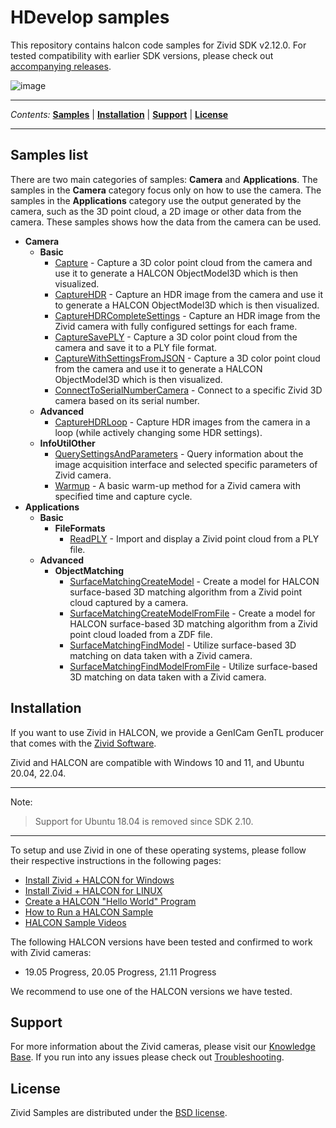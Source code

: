 # HDevelop samples

This repository contains halcon code samples for Zivid SDK v2.12.0. For
tested compatibility with earlier SDK versions, please check out
[accompanying
releases](https://github.com/zivid/zivid-halcon-samples/tree/master/../../releases).

![image](https://www.zivid.com/hubfs/softwarefiles/images/zivid-generic-github-header.png)



---

*Contents:*
[**Samples**](#Samples-list) |
[**Installation**](#Installation) |
[**Support**](#Support) |
[**License**](#License)

---



## Samples list

There are two main categories of samples: **Camera** and
**Applications**. The samples in the **Camera** category focus only on
how to use the camera. The samples in the **Applications** category use
the output generated by the camera, such as the 3D point cloud, a 2D
image or other data from the camera. These samples shows how the data
from the camera can be used.

  - **Camera**
      - **Basic**
          - [Capture](https://github.com/zivid/zivid-halcon-samples/tree/master/source/Camera/Basic/Capture.hdev) - Capture a 3D color point cloud from the camera and use it
            to generate a HALCON ObjectModel3D which is then visualized.
          - [CaptureHDR](https://github.com/zivid/zivid-halcon-samples/tree/master/source/Camera/Basic/CaptureHDR.hdev) - Capture an HDR image from the camera and use it to
            generate a HALCON ObjectModel3D which is then visualized.
          - [CaptureHDRCompleteSettings](https://github.com/zivid/zivid-halcon-samples/tree/master/source/Camera/Basic/CaptureHDRCompleteSettings.hdev) - Capture an HDR image from the Zivid camera with fully
            configured settings for each frame.
          - [CaptureSavePLY](https://github.com/zivid/zivid-halcon-samples/tree/master/source/Camera/Basic/CaptureSavePLY.hdev) - Capture a 3D color point cloud from the camera and save it
            to a PLY file format.
          - [CaptureWithSettingsFromJSON](https://github.com/zivid/zivid-halcon-samples/tree/master/source/Camera/Basic/CaptureWithSettingsFromJSON.hdev) - Capture a 3D color point cloud from the camera and use it
            to generate a HALCON ObjectModel3D which is then visualized.
          - [ConnectToSerialNumberCamera](https://github.com/zivid/zivid-halcon-samples/tree/master/source/Camera/Basic/ConnectToSerialNumberCamera.hdev) - Connect to a specific Zivid 3D camera based on its serial
            number.
      - **Advanced**
          - [CaptureHDRLoop](https://github.com/zivid/zivid-halcon-samples/tree/master/source/Camera/Advanced/CaptureHDRLoop.hdev) - Capture HDR images from the camera in a loop (while
            actively changing some HDR settings).
      - **InfoUtilOther**
          - [QuerySettingsAndParameters](https://github.com/zivid/zivid-halcon-samples/tree/master/source/Camera/InfoUtilOther/QuerySettingsAndParameters.hdev) - Query information about the image acquisition interface
            and selected specific parameters of Zivid camera.
          - [Warmup](https://github.com/zivid/zivid-halcon-samples/tree/master/source/Camera/InfoUtilOther/Warmup.hdev) - A basic warm-up method for a Zivid camera with specified
            time and capture cycle.
  - **Applications**
      - **Basic**
          - **FileFormats**
              - [ReadPLY](https://github.com/zivid/zivid-halcon-samples/tree/master/source/Applications/Basic/FileFormats/ReadPLY.hdev) - Import and display a Zivid point cloud from a PLY
                file.
      - **Advanced**
          - **ObjectMatching**
              - [SurfaceMatchingCreateModel](https://github.com/zivid/zivid-halcon-samples/tree/master/source/Applications/Advanced/ObjectMatching/SurfaceMatchingCreateModel.hdev) - Create a model for HALCON surface-based 3D matching
                algorithm from a Zivid point cloud captured by a camera.
              - [SurfaceMatchingCreateModelFromFile](https://github.com/zivid/zivid-halcon-samples/tree/master/source/Applications/Advanced/ObjectMatching/SurfaceMatchingCreateModelFromFile.hdev) - Create a model for HALCON surface-based 3D matching
                algorithm from a Zivid point cloud loaded from a ZDF
                file.
              - [SurfaceMatchingFindModel](https://github.com/zivid/zivid-halcon-samples/tree/master/source/Applications/Advanced/ObjectMatching/SurfaceMatchingFindModel.hdev) - Utilize surface-based 3D matching on data taken with a
                Zivid camera.
              - [SurfaceMatchingFindModelFromFile](https://github.com/zivid/zivid-halcon-samples/tree/master/source/Applications/Advanced/ObjectMatching/SurfaceMatchingFindModelFromFile.hdev) - Utilize surface-based 3D matching on data taken with a
                Zivid camera.

## Installation

If you want to use Zivid in HALCON, we provide a GenICam GenTL producer
that comes with the [Zivid Software](http://www.zivid.com/downloads).

Zivid and HALCON are compatible with Windows 10 and 11, and Ubuntu
20.04, 22.04.

-----

Note:

> Support for Ubuntu 18.04 is removed since SDK 2.10.

-----

To setup and use Zivid in one of these operating systems, please follow
their respective instructions in the following pages:

  - [Install Zivid + HALCON for
    Windows](https://support.zivid.com/latest/api-reference/samples/halcon/install-zivid-halcon-for-windows.html)
  - [Install Zivid + HALCON for
    LINUX](https://support.zivid.com/latest/api-reference/samples/halcon/install-zivid-halcon-for-linux.html)
  - [Create a HALCON "Hello World"
    Program](https://support.zivid.com/latest/api-reference/samples/halcon/create-a-halcon-hello-world.html)
  - [How to Run a HALCON
    Sample](https://support.zivid.com/latest/api-reference/samples/halcon/how-to-run-a-halcon-sample.html)
  - [HALCON Sample
    Videos](https://support.zivid.com/latest/api-reference/samples/halcon/halcon-sample-videos.html)

The following HALCON versions have been tested and confirmed to work
with Zivid cameras:

  - 19.05 Progress, 20.05 Progress, 21.11 Progress

We recommend to use one of the HALCON versions we have tested.

## Support

For more information about the Zivid cameras, please visit our
[Knowledge Base](https://support.zivid.com/latest). If you run into any
issues please check out
[Troubleshooting](https://support.zivid.com/latest/support/troubleshooting.html).

## License

Zivid Samples are distributed under the [BSD
license](https://github.com/zivid/zivid-halcon-samples/tree/master/LICENSE).
